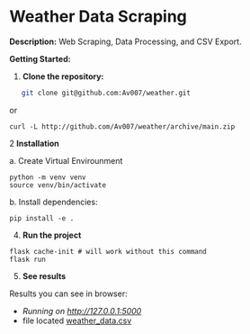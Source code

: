 # Weather Data Scraping

**Description:**
Web Scraping, Data Processing, and CSV Export.

**Getting Started:**

1. **Clone the repository:**

```bash
   git clone git@github.com:Av007/weather.git
```
or 
```
curl -L http://github.com/Av007/weather/archive/main.zip
```

2 **Installation**

a. Create Virtual Envirounment
```
python -m venv venv
source venv/bin/activate
```
b. Install dependencies:
```
pip install -e .
```
4. **Run the project**

```
flask cache-init # will work without this command
flask run
``` 

5. **See results**

Results you can see in browser:

 * *Running on http://127.0.0.1:5000*
 * file located [weather_data.csv](report/weather_data.csv)
